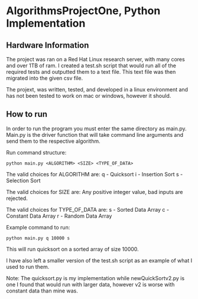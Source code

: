 # AlgorithmsProjectOne, Python Implementation

## Hardware Information
The project was ran on a Red Hat Linux research server, with many cores and over 1TB of ram. I created a test.sh script that would run all of the required tests and 
outputted them to a text file. This text file was then migrated into the given csv file.

The projext, was written, tested, and developed in a linux environment and has not been tested to work
on mac or windows, however it should.

## How to run
In order to run the program you must enter the same directory as main.py. Main.py is the driver function
that will take command line arguments and send them to the respective algorithm.

Run command structure: 
```
python main.py <ALGORITHM> <SIZE> <TYPE_OF_DATA>
```

The valid choices for ALGORITHM are:
    q - Quicksort
    i - Insertion Sort
    s - Selection Sort

The valid choices for SIZE are:
    Any positive integer value, bad inputs are rejected.

The valid choices for TYPE_OF_DATA are:
    s - Sorted Data Array
    c - Constant Data Array
    r - Random Data Array

Example command to run:
```
python main.py q 10000 s
```

This will run quicksort on a sorted array of size 10000.

I have also left a smaller version of the  test.sh script as an example of what I used to run them.

Note:
The quicksort.py is my implementation while newQuickSortv2.py is one I found that would run with larger data, however v2 is worse with constant data than mine was.

